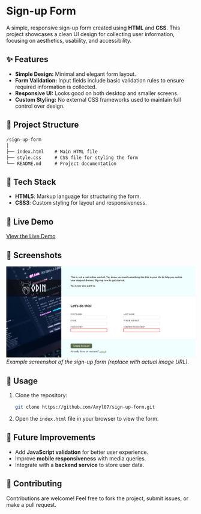 
# Sign-up Form

A simple, responsive sign-up form created using **HTML** and **CSS**. This project showcases a clean UI design for collecting user information, focusing on aesthetics, usability, and accessibility. 

## ✨ Features

- **Simple Design:** Minimal and elegant form layout.
- **Form Validation:** Input fields include basic validation rules to ensure required information is collected.
- **Responsive UI:** Looks good on both desktop and smaller screens.
- **Custom Styling:** No external CSS frameworks used to maintain full control over design.
  
## 📂 Project Structure

```
/sign-up-form
│
├── index.html    # Main HTML file
├── style.css     # CSS file for styling the form
└── README.md     # Project documentation
```

## 🔧 Tech Stack

- **HTML5**: Markup language for structuring the form.
- **CSS3**: Custom styling for layout and responsiveness.

## 🚀 Live Demo

[View the Live Demo](https://axyl07.github.io/sign-up-form/)  

## 📸 Screenshots

![Sign-up Form](./screenshot.png)  
*Example screenshot of the sign-up form (replace with actual image URL).*

## 📝 Usage

1. Clone the repository:  
   ```bash
   git clone https://github.com/Axyl07/sign-up-form.git
   ```
2. Open the `index.html` file in your browser to view the form.

## 🎯 Future Improvements

- Add **JavaScript validation** for better user experience.
- Improve **mobile responsiveness** with media queries.
- Integrate with a **backend service** to store user data.

## 🤝 Contributing

Contributions are welcome! Feel free to fork the project, submit issues, or make a pull request.  

